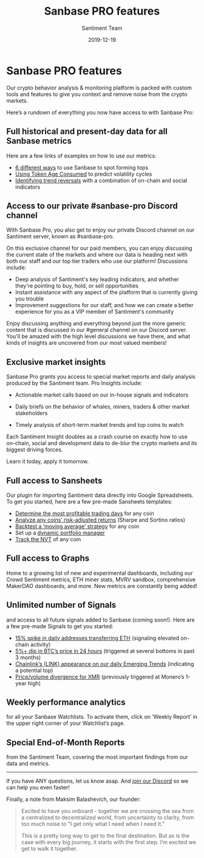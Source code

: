 ﻿---
title: Sanbase PRO features
desctiption: A rundown of everything you have access to with Sanbase Pro
author: Santiment Team
date: 2019-12-19
---
# Sanbase PRO features

Our crypto behavior analysis & monitoring platform is packed with custom tools and features to give you context and remove noise from the crypto markets.

Here’s a rundown of everything you now have access to with Sanbase Pro:

## Full historical and present-day data for all Sanbase metrics

Here are a few links of examples on how to use our metrics:

- [6 different ways](https://insights.santiment.net/read/6-ways-you-could-have-caught-ren%E2%80%99s-summer-tops-643) to use Sanbase to spot forming tops
- [Using Token Age Consumed](https://insights.santiment.net/read/btc-%22coin-days-destroyed%22-spiked.-volatility-is-coming.-672) to predict volatility cycles
- [Identifying trend reversals](https://insights.santiment.net/read/chainlink-hits-ath-following-coinbase-listing---perhaps-it's-time-to-chill-541) with a combination of on-chain and social indicators

## Access to our private #sanbase-pro Discord channel

With Sanbase Pro, you also get to enjoy our private Discord channel on our Santiment server, known as #sanbase-pro.

On this exclusive channel for our paid members, you can enjoy discussing the current state of the markets and where our data is heading next with both our staff and our top tier traders who use our platform! Discussions include:

- Deep analysis of Santiment's key leading indicators, and whether they're pointing to buy, hold, or sell opportunities
- Instant assistance with any aspect of the platform that is currently giving you trouble
- Improvement suggestions for our staff, and how we can create a better experience for you as a VIP member of Santiment's community

Enjoy discussing anything and everything beyond just the more generic content that is discussed in our #general channel on our Discord server. You'll be amazed with the high level discussions we have there, and what kinds of insights are uncovered from our most valued members!

## Exclusive market insights

Sanbase Pro grants you access to special market reports and daily analysis produced by the Santiment team. Pro Insights include:

- Actionable market calls based on our in-house signals and indicators

- Daily briefs on the behavior of whales, miners, traders & other market stakeholders

- Timely analysis of short-term market trends and top coins to watch

Each Santiment Insight doubles as a crash course on exactly how to use on-chain, social and development data to de-blur the crypto markets and its biggest driving forces. 

Learn it today, apply it tomorrow.


## Full access to Sansheets

Our plugin for importing Santiment data directly into Google Spreadsheets. To get you started, here are a few pre-made Sansheets templates:

- [Determine the most profitable trading days](https://docs.google.com/spreadsheets/d/1RD9AMy2hLWPix0DCupl-LaN5aloFkd_BQDvzJrgU0qI/edit?usp=sharing) for any coin
- [Analyze any coins’ risk-adjusted returns](https://docs.google.com/spreadsheets/d/1mHLRlP2H3hFvomO1fVDlxdmpWWZcQcUx-eT6WUDMgqs/edit?usp=sharing) (Sharpe and Sortino ratios)
- [Backtest a ’moving average’ strategy](https://docs.google.com/spreadsheets/d/1YEm8qdqJvkHCTUwEmOyQLfkZqtQ0ndwo0GWxGsCRnSQ/edit?usp=sharing) for any coin
- Set up a [dynamic portfolio manager](https://docs.google.com/spreadsheets/d/1itY_q3KvC-KhOpY21wtmeAj5lL4qT8gbMvilgt8avZw/edit?usp=sharing)
- [Track the NVT](https://docs.google.com/spreadsheets/d/1WHf2CqD-pppmxO8Wt5eyU6p4I9q1A2kJ7MlNkQe_pC0/edit?usp=sharing) of any coin

## Full access to Graphs

Home to a growing list of new and experimental dashboards, including our Crowd Sentiment metrics, ETH miner stats, MVRV sandbox, comprehensive MakerDAO dashboards, and more. New metrics are constantly being added!

## Unlimited number of Signals

and access to all future signals added to Sanbase (coming soon!). Here are a few pre-made Signals to get you started:

- [15% spike in daily addresses transferring ETH](https://app.santiment.net/sonar/signal/789?title=Ethereum%20daily%20active%20addresses%20up%2015%25%20compared%20to%201%20day%28s%29%20earlier) (signaling elevated on-chain activity)
- [5%+ dip in BTC’s price in 24 hours](https://app.santiment.net/sonar/signal/790?title=Bitcoin%20price%20goes%20down%205%25%20compared%20to%201%20day%28s%29%20earlier) (triggered at several bottoms in past 3 months)
- [Chainlink’s (LINK) appearance on our daily Emerging Trends](https://app.santiment.net/sonar/signal/787?title=ChainLink%20in%20trending%20assets%2Fprojects) (indicating a potential top)
- [Price/volume divergence for XMR](https://app.santiment.net/sonar/signal/788?title=Price%2Fvolume%20difference%20between%20an%20Monero%20price%20and%20trading%20volume) (previously triggered at Monero’s 1-year high)

## Weekly performance analytics

for all your Sanbase Watchlists. To activate them, click on ‘Weekly Report’ in the upper right corner of your Watchlist’s page.

## Special End-of-Month Reports

from the Santiment Team, covering the most important findings from our data and metrics.

<hr/>

If you have ANY questions, let us know asap. And [join our Discord](https://santiment.net/discord) so we can help you even faster!

Finally, a note from Maksim Balashevich, our founder:

> Excited to have you onboard - together we are crossing the sea from a centralized to decentralized world, from uncertainty to clarity, from too much noise to "I get only what I need when I need it."
>
>
> This is a pretty long way to get to the final destination. But as is the case with every big journey, it starts with the first step. I’m excited we get to walk it together.
